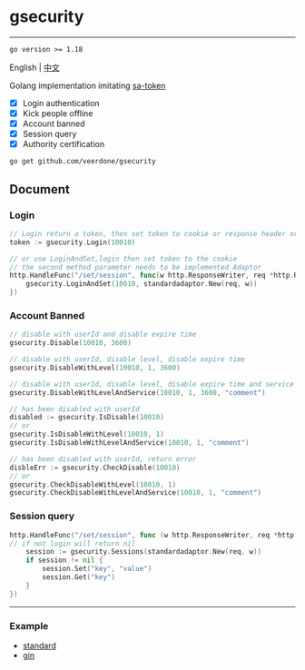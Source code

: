 # gsecurity

------------
```
go version >= 1.18
```
English | [中文](README-zh.md)

Golang implementation imitating [sa-token](https://github.com/dromara/Sa-Token)

- [x] Login authentication
- [x] Kick people offline
- [x] Account banned
- [x] Session query
- [x] Authority certification

```shell
go get github.com/veerdone/gsecurity
```
## Document

### Login
```go
// Login return a token, then set token to cookie or response header or response body
token := gsecurity.Login(10010)

// or use LoginAndSet,login then set token to the cookie
// the second method parameter needs to be implemented Adaptor
http.HandleFunc("/set/session", func(w http.ResponseWriter, req *http.Request) {
    gsecurity.LoginAndSet(10010, standardadaptor.New(req, w))
})
```

### Account Banned
```go
// disable with userId and disable expire time
gsecurity.Disable(10010, 3600)

// disable with userId, disable level, disable expire time
gsecurity.DisableWithLevel(10010, 1, 3600)

// disable with userId, disable level, disable expire time and service
gsecurity.DisableWithLevelAndService(10010, 1, 3600, "comment")

// has been disabled with userId
disabled := gsecurity.IsDisable(10010)
// or
gsecurity.IsDisableWithLevel(10010, 1)
gsecurity.IsDisableWithLevelAndService(10010, 1, "comment")

// has been disabled with userId, return error
disbleErr := gsecurity.CheckDisable(10010)
// or
gsecurity.CheckDisableWithLevel(10010, 1)
gsecurity.CheckDisableWithLevelAndService(10010, 1, "comment")
```

### Session query
```go
http.HandleFunc("/set/session", func (w http.ResponseWriter, req *http.Request) {
// if not login will return nil
    session := gsecurity.Sessions(standardadaptor.New(req, w))
    if session != nil {
        session.Set("key", "value")
        session.Get("key")
    }
})

```

-----------
### Example
- [standard](examples/standard)
- [gin](examples/gin)